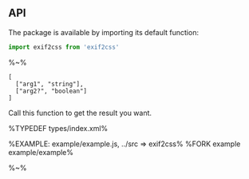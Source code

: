 ## API

The package is available by importing its default function:

```js
import exif2css from 'exif2css'
```

%~%

```## exif2css
[
  ["arg1", "string"],
  ["arg2?", "boolean"]
]
```

Call this function to get the result you want.

%TYPEDEF types/index.xml%

%EXAMPLE: example/example.js, ../src => exif2css%
%FORK example example/example%

%~%